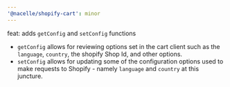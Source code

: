 ```yaml
---
'@nacelle/shopify-cart': minor
---
```


feat: adds `getConfig` and `setConfig` functions

- `getConfig` allows for reviewing options set in the cart client such as the `language`, `country`, the shopify Shop Id, and other options.
- `setConfig` allows for updating some of the configuration options used to make requests to Shopify - namely `language` and `country` at this juncture.

